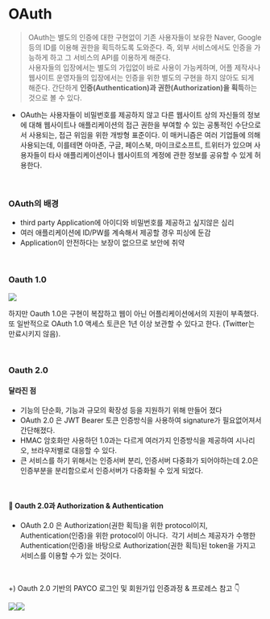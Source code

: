 # OAuth

> OAuth는 별도의 인증에 대한 구현없이 기존 사용자들이 보유한 Naver, Google 등의 ID를 이용해 권한을 획득하도록 도와준다. 즉, 외부 서비스에서도 인증을 가능하게 하고 그 서비스의 API를 이용하게 해준다. <br>
> 사용자들의 입장에서는 별도의 가입없이 바로 사용이 가능케하며, 어플 제작사나 웹사이트 운영자들의 입장에서는 인증을 위한 별도의 구현을 하지 않아도 되게 해준다.
> 간단하게 **인증(Authentication)과 권한(Authorization)을 획득**하는 것으로 볼 수 있다.

- OAuth는 사용자들이 비밀번호를 제공하지 않고 다른 웹사이트 상의 자신들의 정보에 대해 웹사이트나 애플리케이션의 접근 권한을 부여할 수 있는 공통적인 수단으로서 사용되는, 접근 위임을 위한 개방형 표준이다.
  이 매커니즘은 여러 기업들에 의해 사용되는데, 이를테면 아마존, 구글, 페이스북, 마이크로소프트, 트위터가 있으며 사용자들이 타사 애플리케이션이나 웹사이트의 계정에 관한 정보를 공유할 수 있게 허용한다.

<br>

### OAuth의 배경

- third party Application에 아이디와 비밀번호를 제공하고 싶지않은 심리
- 여러 애플리케이션에 ID/PW를 계속해서 제공할 경우 피싱에 둔감
- Application이 안전하다는 보장이 없으므로 보안에 취약

<br>

### Oauth 1.0

![](https://velog.velcdn.com/images/seul06/post/f5b56078-78a2-45cb-9e91-9095ae97fedb/image.png)

하지만 Oauth 1.0은 구현이 복잡하고 웹이 아닌 어플리케이션에서의 지원이 부족했다. 또 일반적으로 OAuth 1.0 액세스 토큰은 1년 이상 보관할 수 있다고 한다. (Twitter는 만료시키지 않음).

<br>

### Oauth 2.0

#### 달라진 점

- 기능의 단순화, 기능과 규모의 확장성 등을 지원하기 위해 만들어 졌다
- OAuth 2.0 은 JWT Bearer 토큰 인증방식을 사용하여 signature가 필요없어져서 간단해졌다.
- HMAC 암호화만 사용하던 1.0과는 다르게 여러가지 인증방식을 제공하여 시나리오, 브라우저별로 대응할 수 있다.
- 큰 서비스를 하기 위해서는 인증서버 분리, 인증서버 다중화가 되어야하는데 2.0은 인증부분을 분리함으로서 인증서버가 다중화될 수 있게 되었다.

<br>

#### 📌 Oauth 2.0과 Authorization & Authentication

- OAuth 2.0 은 Authorization(권한 획득)을 위한 protocol이지, Authentication(인증)을 위한 protocol이 아니다. 
  각기 서비스 제공자가 수행한 Authentication(인증)을 바탕으로 Authorization(권한 획득)된 token을 가지고 서비스를 이용할 수가 있는 것이다.

<br>

+) Oauth 2.0 기반의 PAYCO 로그인 및 회원가입 인증과정 & 프로레스 참고 👇

![](https://velog.velcdn.com/images/seul06/post/498e1346-bf0c-4e3e-a4cc-5bcd2097bc1b/image.png)![](https://velog.velcdn.com/images/seul06/post/7bb9e6a4-12b2-4923-8f60-1c2df9ca75c4/image.png)
